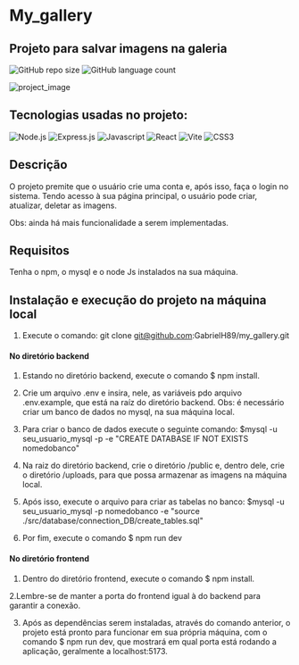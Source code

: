 # My_gallery

## Projeto para salvar imagens na galeria
![GitHub repo size](https://img.shields.io/github/repo-size/GabrielH89/my_gallery)
![GitHub language count](https://img.shields.io/github/languages/count/GabrielH89/crud_users)

![project_image](https://github.com/GabrielH89/my_gallery/assets/67241633/076b0588-58ea-497d-b900-9bbb2cf2fc87)

## Tecnologias usadas no projeto: 
![Node.js](https://img.shields.io/badge/Node.js-43853D?style=for-the-badge&logo=node.js&logoColor=white)
![Express.js](https://img.shields.io/badge/Express.js-404D59?style=for-the-badge)
![Javascript](https://img.shields.io/badge/JavaScript-F7DF1E?style=for-the-badge&logo=javascript&logoColor=black)
![React](https://img.shields.io/badge/React-20232A?style=for-the-badge&logo=react&logoColor=61DAFB)
![Vite](https://img.shields.io/badge/vite-%23646CFF.svg?style=for-the-badge&logo=vite&logoColor=white)
![CSS3](https://img.shields.io/badge/css3-%231572B6.svg?style=for-the-badge&logo=css3&logoColor=white)

## Descrição
O projeto premite que o usuário crie uma conta e, após isso, faça o login no sistema. Tendo acesso à sua página principal, o usuário pode criar, atualizar, deletar as imagens. 

Obs: ainda há mais funcionalidade a serem implementadas.

## Requisitos
Tenha o npm, o mysql e o node Js instalados na sua máquina.

## Instalação e execução do projeto na máquina local
1. Execute o comando: git clone git@github.com:GabrielH89/my_gallery.git

#### No diretório backend
1. Estando no diretório backend, execute o comando $ npm install.

2. Crie um arquivo .env e insira, nele, as variáveis pdo arquivo .env.example, que está na raíz do diretório backend. Obs: é necessário criar um banco de dados no mysql, na sua máquina local.

3. Para criar o banco de dados execute o seguinte comando: $mysql -u seu_usuario_mysql -p -e "CREATE DATABASE IF NOT EXISTS nomedobanco" 

4. Na raiz do diretório backend, crie o diretório /public e, dentro dele, crie o diretório /uploads, para que possa armazenar as imagens na máquina local.

5. Após isso, execute o arquivo para criar as tabelas no banco: $mysql -u seu_usuario_mysql -p nomedobanco -e "source ./src/database/connection_DB/create_tables.sql" 

6. Por fim, execute o comando $ npm run dev 

#### No diretório frontend
1. Dentro do diretório frontend, execute o comando $ npm install.   

2.Lembre-se de manter a porta do frontend igual à do backend para garantir a conexão.

3. Após as dependências serem instaladas, através do comando anterior, o projeto está pronto para funcionar em sua própria máquina, com o comando $ npm run dev, que mostrará em qual porta está rodando a aplicação, geralmente a localhost:5173.